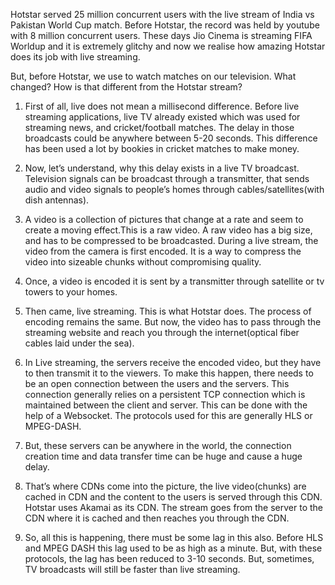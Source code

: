 Hotstar served 25 million concurrent users with the live stream of India vs Pakistan World Cup match. Before Hotstar, the record was held by youtube with 
8 million concurrent users. These days Jio Cinema is streaming FIFA Worldup and it is extremely glitchy and now we realise how amazing Hotstar does its job with 
live streaming.

But, before Hotstar, we use to watch matches on our television. What changed? How is that different from the Hotstar stream?

1. First of all, live does not mean a millisecond difference. Before live streaming applications, live TV already existed which was used for streaming news, 
   and cricket/football matches. The delay in those broadcasts could be anywhere between 5-20 seconds. This difference has been used a lot by bookies in cricket 
   matches to make money.

2. Now, let’s understand, why this delay exists in a live TV broadcast. Television signals can be broadcast through a transmitter, that sends audio and video signals 
   to people’s homes through cables/satellites(with dish antennas).

3. A video is a collection of pictures that change at a rate and seem to create a moving effect.This is a raw video. A raw video has a big size, and has to be 
   compressed to be broadcasted. During a live stream, the video from the camera is first encoded. It is a way to compress the video into sizeable chunks without 
   compromising quality.

4. Once, a video is encoded it is sent by a transmitter through satellite or tv towers to your homes.

5. Then came, live streaming. This is what Hotstar does. The process of encoding remains the same. But now, the video has to pass through the streaming website and 
   reach you through the internet(optical fiber cables laid under the sea).

6. In Live streaming, the servers receive the encoded video, but they have to then transmit it to the viewers. To make this happen, there needs to be an open 
   connection between the users and the servers. This connection generally relies on a persistent TCP connection which is maintained between the client and server. 
   This can be done with the help of a Websocket. The protocols used for this are generally HLS or MPEG-DASH. 

7. But, these servers can be anywhere in the world, the connection creation time and data transfer time can be huge and cause a huge delay.

8. That’s where CDNs come into the picture, the live video(chunks) are cached in CDN and the content to the users is served through this CDN. Hotstar uses Akamai as 
   its CDN. The stream goes from the server to the CDN where it is cached and then reaches you through the CDN.

6. So, all this is happening, there must be some lag in this also. Before HLS and MPEG DASH this lag used to be as high as a minute. But, with these protocols, 
   the lag has been reduced to 3-10 seconds. But, sometimes, TV broadcasts will still be faster than live streaming. 
